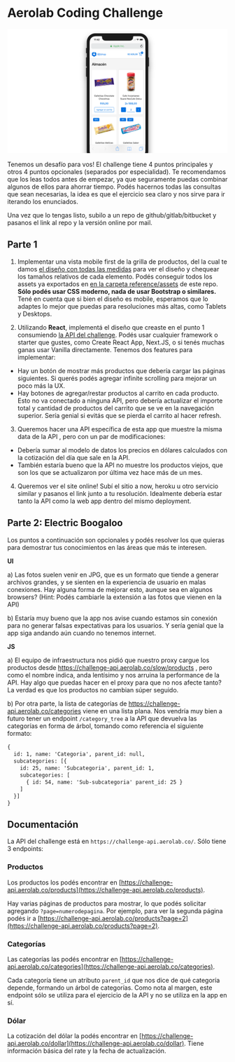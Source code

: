 # Aerolab Coding Challenge

![Screenshot](./screenshot.png?)

Tenemos un desafío para vos! El challenge tiene 4 puntos principales y otros 4 puntos opcionales (separados por especialidad). Te recomendamos que los leas todos antes de empezar, ya que seguramente puedas combinar algunos de ellos para ahorrar tiempo. Podés hacernos todas las consultas que sean necesarias, la idea es que el ejercicio sea claro y nos sirve para ir iterando los enunciados.

Una vez que lo tengas listo, subilo a un repo de github/gitlab/bitbucket y pasanos el link al repo y la versión online por mail.


## Parte 1

1) Implementar una vista mobile first de la grilla de productos, del la cual te damos [el diseño con todas las medidas](https://challenge-api.aerolab.co/design) para ver el diseño y chequear los tamaños relativos de cada elemento. Podés conseguir todos los assets ya exportados en [en la carpeta reference/assets](/Aerolab/challenge/blob/master/reference/assets) de este repo. 
**Sólo podés usar CSS moderno, nada de usar Bootstrap o similares.** Tené en cuenta que si bien el diseño es mobile, esperamos que lo adaptes lo mejor que puedas para resoluciones más altas, como Tablets y Desktops.

2) Utilizando **React**, implementá el diseño que creaste en el punto 1 consumiendo [la API del challenge](#Documentación). Podés usar cualquier framework o starter que gustes, como Create React App, Next.JS, o si tenés muchas ganas usar Vanilla directamente. Tenemos dos features para implementar:

* Hay un botón de mostrar más productos que debería cargar las páginas siguientes. Si querés podés agregar infinite scrolling para mejorar un poco más la UX.
* Hay botones de agregar/restar productos al carrito en cada producto. Esto no va conectado a ninguna API, pero debería actualizar el importe total y cantidad de productos del carrito que se ve en la navegación superior. Sería genial si evitás que se pierda el carrito al hacer refresh.

3) Queremos hacer una API específica de esta app que muestre la misma data de la API , pero con un par de modificaciones:

* Debería sumar al modelo de datos los precios en dólares calculados con la cotización del día que sale en la API.
* También estaría bueno que la API no muestre los productos viejos, que son los que se actualizaron por última vez hace más de un mes.

4) Queremos ver el site online! Subí el sitio a now, heroku u otro servicio similar y pasanos el link junto a tu resolución. Idealmente debería estar tanto la API como la web app dentro del mismo deployment.


## Parte 2: Electric Boogaloo

Los puntos a continuación son opcionales y podés resolver los que quieras para demostrar tus conocimientos en las áreas que más te interesen.

**UI**

a) Las fotos suelen venir en JPG, que es un formato que tiende a generar archivos grandes, y se sienten en la experiencia de usuario en malas conexiones. Hay alguna forma de mejorar esto, aunque sea en algunos browsers? 
(Hint: Podés cambiarle la extensión a las fotos que vienen en la API)

b) Estaría muy bueno que la app nos avise cuando estamos sin conexión para no generar falsas expectativas para los usuarios. Y sería genial que la app siga andando aún cuando no tenemos internet.


**JS**

a) El equipo de infraestructura nos pidió que nuestro proxy cargue los productos desde https://challenge-api.aerolab.co/slow/products , pero como el nombre indica, anda lentísimo y nos arruina la performance de la API. 
Hay algo que puedas hacer en el proxy para que no nos afecte tanto? La verdad es que los productos no cambian súper seguido.

b) Por otra parte, la lista de categorías de https://challenge-api.aerolab.co/categories viene en una lista plana. Nos vendría muy bien a futuro tener un endpoint `/category_tree` a la API que devuelva las categorías en forma de árbol, tomando como referencia el siguiente formato:

```
{
  id: 1, name: 'Categoria', parent_id: null,
  subcategories: [{ 
    id: 25, name: 'Subcategoria', parent_id: 1,
    subcategories: [ 
      { id: 54, name: 'Sub-subcategoria' parent_id: 25 } 
    ]
  }]
}
```


## Documentación

La API del challenge está en `https://challenge-api.aerolab.co/`. Sólo tiene 3 endpoints:

### Productos

Los productos los podés encontrar en [https://challenge-api.aerolab.co/products](https://challenge-api.aerolab.co/products). 

Hay varias páginas de productos para mostrar, lo que podés solicitar agregando `?page=numerodepagina`. Por ejemplo, para ver la segunda página podés ir a [https://challenge-api.aerolab.co/products?page=2](https://challenge-api.aerolab.co/products?page=2).

### Categorías

Las categorías las podés encontrar en [https://challenge-api.aerolab.co/categories](https://challenge-api.aerolab.co/categories). 

Cada categoría tiene un atributo `parent_id` que nos dice de qué categoría depende, formando un árbol de categorías. Como nota al margen, este endpoint sólo se utiliza para el ejercicio de la API y no se utiliza en la app en sí.

### Dólar

La cotización del dólar la podés encontrar en [https://challenge-api.aerolab.co/dollar](https://challenge-api.aerolab.co/dollar). Tiene información básica del rate y la fecha de actualización.

